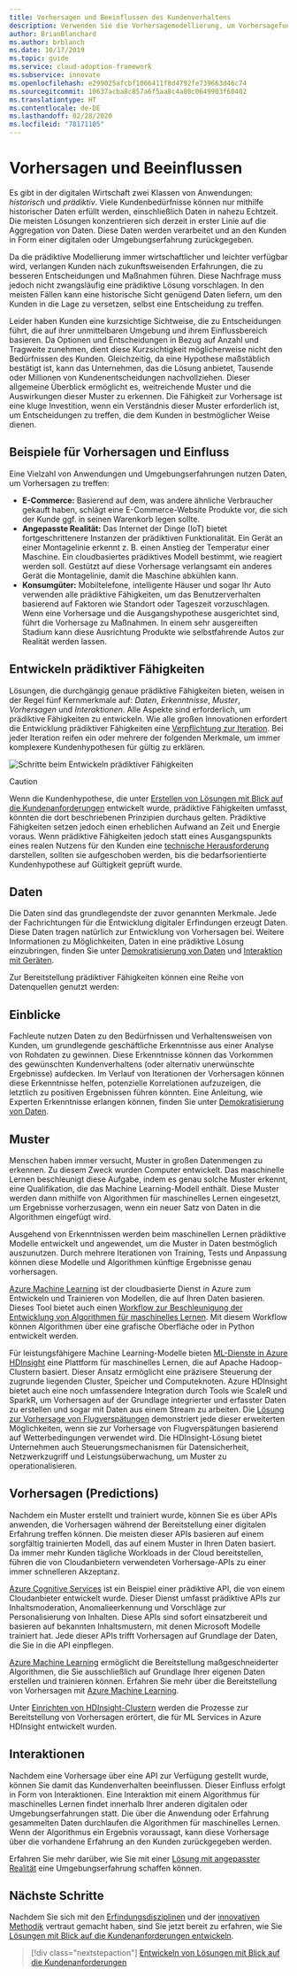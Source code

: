 ```yaml
---
title: Vorhersagen und Beeinflussen des Kundenverhaltens
description: Verwenden Sie die Vorhersagemodellierung, um Vorhersagefunktionen auf der Grundlage von Daten, Erkenntnissen, Mustern, Vorhersagen und Interaktionen zu entwickeln.
author: BrianBlanchard
ms.author: brblanch
ms.date: 10/17/2019
ms.topic: guide
ms.service: cloud-adoption-framework
ms.subservice: innovate
ms.openlocfilehash: e299025afcbf1066411f8d4792fe739663d46c74
ms.sourcegitcommit: 10637acba8c857a6f5aa8c4a80c0649903f60402
ms.translationtype: HT
ms.contentlocale: de-DE
ms.lasthandoff: 02/28/2020
ms.locfileid: "78171105"
---
```

# <a name="predict-and-influence"></a>Vorhersagen und Beeinflussen

Es gibt in der digitalen Wirtschaft zwei Klassen von Anwendungen: *historisch* und *prädiktiv*. Viele Kundenbedürfnisse können nur mithilfe historischer Daten erfüllt werden, einschließlich Daten in nahezu Echtzeit. Die meisten Lösungen konzentrieren sich derzeit in erster Linie auf die Aggregation von Daten. Diese Daten werden verarbeitet und an den Kunden in Form einer digitalen oder Umgebungserfahrung zurückgegeben.

Da die prädiktive Modellierung immer wirtschaftlicher und leichter verfügbar wird, verlangen Kunden nach zukunftsweisenden Erfahrungen, die zu besseren Entscheidungen und Maßnahmen führen. Diese Nachfrage muss jedoch nicht zwangsläufig eine prädiktive Lösung vorschlagen. In den meisten Fällen kann eine historische Sicht genügend Daten liefern, um den Kunden in die Lage zu versetzen, selbst eine Entscheidung zu treffen.

Leider haben Kunden eine kurzsichtige Sichtweise, die zu Entscheidungen führt, die auf ihrer unmittelbaren Umgebung und ihrem Einflussbereich basieren. Da Optionen und Entscheidungen in Bezug auf Anzahl und Tragweite zunehmen, dient diese Kurzsichtigkeit möglicherweise nicht den Bedürfnissen des Kunden. Gleichzeitig, da eine Hypothese maßstäblich bestätigt ist, kann das Unternehmen, das die Lösung anbietet, Tausende oder Millionen von Kundenentscheidungen nachvollziehen. Dieser allgemeine Überblick ermöglicht es, weitreichende Muster und die Auswirkungen dieser Muster zu erkennen. Die Fähigkeit zur Vorhersage ist eine kluge Investition, wenn ein Verständnis dieser Muster erforderlich ist, um Entscheidungen zu treffen, die dem Kunden in bestmöglicher Weise dienen.

## <a name="examples-of-predictions-and-influence"></a>Beispiele für Vorhersagen und Einfluss

Eine Vielzahl von Anwendungen und Umgebungserfahrungen nutzen Daten, um Vorhersagen zu treffen:

- **E-Commerce:** Basierend auf dem, was andere ähnliche Verbraucher gekauft haben, schlägt eine E-Commerce-Website Produkte vor, die sich der Kunde ggf. in seinen Warenkorb legen sollte.
- **Angepasste Realität:** Das Internet der Dinge (IoT) bietet fortgeschrittenere Instanzen der prädiktiven Funktionalität. Ein Gerät an einer Montagelinie erkennt z. B. einen Anstieg der Temperatur einer Maschine. Ein cloudbasiertes prädiktives Modell bestimmt, wie reagiert werden soll. Gestützt auf diese Vorhersage verlangsamt ein anderes Gerät die Montagelinie, damit die Maschine abkühlen kann.
- **Konsumgüter:** Mobiltelefone, intelligente Häuser und sogar Ihr Auto verwenden alle prädiktive Fähigkeiten, um das Benutzerverhalten basierend auf Faktoren wie Standort oder Tageszeit vorzuschlagen. Wenn eine Vorhersage und die Ausgangshypothese ausgerichtet sind, führt die Vorhersage zu Maßnahmen. In einem sehr ausgereiften Stadium kann diese Ausrichtung Produkte wie selbstfahrende Autos zur Realität werden lassen.

## <a name="develop-predictive-capabilities"></a>Entwickeln prädiktiver Fähigkeiten

Lösungen, die durchgängig genaue prädiktive Fähigkeiten bieten, weisen in der Regel fünf Kernmerkmale auf: *Daten*, *Erkenntnisse*, *Muster*, *Vorhersagen* und *Interaktionen*. Alle Aspekte sind erforderlich, um prädiktive Fähigkeiten zu entwickeln. Wie alle großen Innovationen erfordert die Entwicklung prädiktiver Fähigkeiten eine [Verpflichtung zur Iteration](./index.md#commitment-to-iteration). Bei jeder Iteration reifen ein oder mehrere der folgenden Merkmale, um immer komplexere Kundenhypothesen für gültig zu erklären.

![Schritte beim Entwickeln prädiktiver Fähigkeiten](../../_images/innovate/predict-and-influence.png)

> [!CAUTION]
> Wenn die Kundenhypothese, die unter [Erstellen von Lösungen mit Blick auf die Kundenanforderungen](./build.md) entwickelt wurde, prädiktive Fähigkeiten umfasst, könnten die dort beschriebenen Prinzipien durchaus gelten. Prädiktive Fähigkeiten setzen jedoch einen erheblichen Aufwand an Zeit und Energie voraus. Wenn prädiktive Fähigkeiten jedoch statt eines Ausgangspunkts eines realen Nutzens für den Kunden eine [technische Herausforderung](./build.md#reduce-complexity-and-delay-technical-spikes) darstellen, sollten sie aufgeschoben werden, bis die bedarfsorientierte Kundenhypothese auf Gültigkeit geprüft wurde.

## <a name="data"></a>Daten

Die Daten sind das grundlegendste der zuvor genannten Merkmale. Jede der Fachrichtungen für die Entwicklung digitaler Erfindungen erzeugt Daten. Diese Daten tragen natürlich zur Entwicklung von Vorhersagen bei. Weitere Informationen zu Möglichkeiten, Daten in eine prädiktive Lösung einzubringen, finden Sie unter [Demokratisierung von Daten](./data.md) und [Interaktion mit Geräten](./devices.md).

Zur Bereitstellung prädiktiver Fähigkeiten können eine Reihe von Datenquellen genutzt werden:

## <a name="insights"></a>Einblicke

Fachleute nutzen Daten zu den Bedürfnissen und Verhaltensweisen von Kunden, um grundlegende geschäftliche Erkenntnisse aus einer Analyse von Rohdaten zu gewinnen. Diese Erkenntnisse können das Vorkommen des gewünschten Kundenverhaltens (oder alternativ unerwünschte Ergebnisse) aufdecken. Im Verlauf von Iterationen der Vorhersagen können diese Erkenntnisse helfen, potenzielle Korrelationen aufzuzeigen, die letztlich zu positiven Ergebnissen führen könnten. Eine Anleitung, wie Experten Erkenntnisse erlangen können, finden Sie unter [Demokratisierung von Daten](./data.md).

## <a name="patterns"></a>Muster

Menschen haben immer versucht, Muster in großen Datenmengen zu erkennen. Zu diesem Zweck wurden Computer entwickelt. Das maschinelle Lernen beschleunigt diese Aufgabe, indem es genau solche Muster erkennt, eine Qualifikation, die das Machine Learning-Modell enthält. Diese Muster werden dann mithilfe von Algorithmen für maschinelles Lernen eingesetzt, um Ergebnisse vorherzusagen, wenn ein neuer Satz von Daten in die Algorithmen eingefügt wird.

Ausgehend von Erkenntnissen werden beim maschinellen Lernen prädiktive Modelle entwickelt und angewendet, um die Muster in Daten bestmöglich auszunutzen. Durch mehrere Iterationen von Training, Tests und Anpassung können diese Modelle und Algorithmen künftige Ergebnisse genau vorhersagen.

[Azure Machine Learning](https://docs.microsoft.com/azure/machine-learning/service/overview-what-is-azure-ml) ist der cloudbasierte Dienst in Azure zum Entwickeln und Trainieren von Modellen, die auf Ihren Daten basieren. Dieses Tool bietet auch einen [Workflow zur Beschleunigung der Entwicklung von Algorithmen für maschinelles Lernen](https://docs.microsoft.com/azure/machine-learning/service/concept-azure-machine-learning-architecture). Mit diesem Workflow können Algorithmen über eine grafische Oberfläche oder in Python entwickelt werden.

Für leistungsfähigere Machine Learning-Modelle bieten [ML-Dienste in Azure HDInsight](https://docs.microsoft.com/azure/hdinsight/r-server/r-server-overview) eine Plattform für maschinelles Lernen, die auf Apache Hadoop-Clustern basiert. Dieser Ansatz ermöglicht eine präzisere Steuerung der zugrunde liegenden Cluster, Speicher und Computeknoten. Azure HDInsight bietet auch eine noch umfassendere Integration durch Tools wie ScaleR und SparkR, um Vorhersagen auf der Grundlage integrierter und erfasster Daten zu erstellen und sogar mit Daten aus einem Stream zu arbeiten. Die [Lösung zur Vorhersage von Flugverspätungen](https://docs.microsoft.com/azure/hdinsight/hdinsight-hadoop-r-scaler-sparkr) demonstriert jede dieser erweiterten Möglichkeiten, wenn sie zur Vorhersage von Flugverspätungen basierend auf Wetterbedingungen verwendet wird. Die HDInsight-Lösung bietet Unternehmen auch Steuerungsmechanismen für Datensicherheit, Netzwerkzugriff und Leistungsüberwachung, um Muster zu operationalisieren.

## <a name="predictions"></a>Vorhersagen (Predictions)

Nachdem ein Muster erstellt und trainiert wurde, können Sie es über APIs anwenden, die Vorhersagen während der Bereitstellung einer digitalen Erfahrung treffen können. Die meisten dieser APIs basieren auf einem sorgfältig trainierten Modell, das auf einem Muster in Ihren Daten basiert. Da immer mehr Kunden tägliche Workloads in der Cloud bereitstellen, führen die von Cloudanbietern verwendeten Vorhersage-APIs zu einer immer schnelleren Akzeptanz.

[Azure Cognitive Services](https://docs.microsoft.com/azure/cognitive-services) ist ein Beispiel einer prädiktive API, die von einem Cloudanbieter entwickelt wurde. Dieser Dienst umfasst prädiktive APIs zur Inhaltsmoderation, Anomalieerkennung und Vorschläge zur Personalisierung von Inhalten. Diese APIs sind sofort einsatzbereit und basieren auf bekannten Inhaltsmustern, mit denen Microsoft Modelle trainiert hat. Jede dieser APIs trifft Vorhersagen auf Grundlage der Daten, die Sie in die API einpflegen.

[Azure Machine Learning](https://docs.microsoft.com/azure/machine-learning) ermöglicht die Bereitstellung maßgeschneiderter Algorithmen, die Sie ausschließlich auf Grundlage Ihrer eigenen Daten erstellen und trainieren können. Erfahren Sie mehr über die Bereitstellung von Vorhersagen mit [Azure Machine Learning](https://docs.microsoft.com/azure/machine-learning/service/how-to-deploy-and-where).

Unter [Einrichten von HDInsight-Clustern](https://docs.microsoft.com/azure/hdinsight/hdinsight-hadoop-provision-linux-clusters) werden die Prozesse zur Bereitstellung von Vorhersagen erörtert, die für ML Services in Azure HDInsight entwickelt wurden.

## <a name="interactions"></a>Interaktionen

Nachdem eine Vorhersage über eine API zur Verfügung gestellt wurde, können Sie damit das Kundenverhalten beeinflussen. Dieser Einfluss erfolgt in Form von Interaktionen. Eine Interaktion mit einem Algorithmus für maschinelles Lernen findet innerhalb Ihrer anderen digitalen oder Umgebungserfahrungen statt. Die über die Anwendung oder Erfahrung gesammelten Daten durchlaufen die Algorithmen für maschinelles Lernen. Wenn der Algorithmus ein Ergebnis voraussagt, kann diese Vorhersage über die vorhandene Erfahrung an den Kunden zurückgegeben werden.

Erfahren Sie mehr darüber, wie Sie mit einer [Lösung mit angepasster Realität](./devices.md#adjusted-reality) eine Umgebungserfahrung schaffen können.

## <a name="next-steps"></a>Nächste Schritte

Nachdem Sie sich mit den [Erfindungsdisziplinen](./invention.md) und der [innovativen Methodik](./index.md) vertraut gemacht haben, sind Sie jetzt bereit zu erfahren, wie Sie [Lösungen mit Blick auf die Kundenanforderungen entwickeln](./build.md).

> [!div class="nextstepaction"]
> [Entwickeln von Lösungen mit Blick auf die Kundenanforderungen](./build.md)
